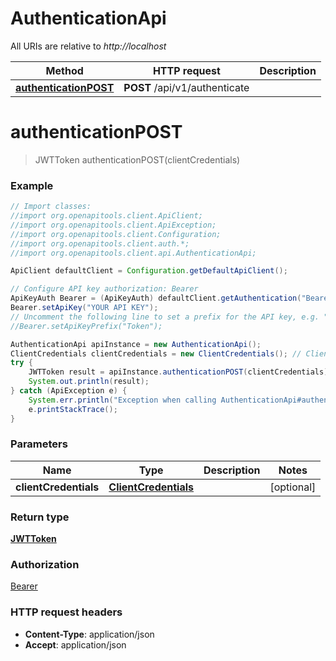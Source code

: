 # AuthenticationApi

All URIs are relative to *http://localhost*

Method | HTTP request | Description
------------- | ------------- | -------------
[**authenticationPOST**](AuthenticationApi.md#authenticationPOST) | **POST** /api/v1/authenticate | 


<a name="authenticationPOST"></a>
# **authenticationPOST**
> JWTToken authenticationPOST(clientCredentials)



### Example
```java
// Import classes:
//import org.openapitools.client.ApiClient;
//import org.openapitools.client.ApiException;
//import org.openapitools.client.Configuration;
//import org.openapitools.client.auth.*;
//import org.openapitools.client.api.AuthenticationApi;

ApiClient defaultClient = Configuration.getDefaultApiClient();

// Configure API key authorization: Bearer
ApiKeyAuth Bearer = (ApiKeyAuth) defaultClient.getAuthentication("Bearer");
Bearer.setApiKey("YOUR API KEY");
// Uncomment the following line to set a prefix for the API key, e.g. "Token" (defaults to null)
//Bearer.setApiKeyPrefix("Token");

AuthenticationApi apiInstance = new AuthenticationApi();
ClientCredentials clientCredentials = new ClientCredentials(); // ClientCredentials | 
try {
    JWTToken result = apiInstance.authenticationPOST(clientCredentials);
    System.out.println(result);
} catch (ApiException e) {
    System.err.println("Exception when calling AuthenticationApi#authenticationPOST");
    e.printStackTrace();
}
```

### Parameters

Name | Type | Description  | Notes
------------- | ------------- | ------------- | -------------
 **clientCredentials** | [**ClientCredentials**](ClientCredentials.md)|  | [optional]

### Return type

[**JWTToken**](JWTToken.md)

### Authorization

[Bearer](../README.md#Bearer)

### HTTP request headers

 - **Content-Type**: application/json
 - **Accept**: application/json

